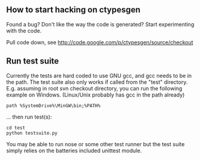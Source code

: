 ## How to start hacking on ctypesgen

Found a bug? Don't like the way the code is generated? Start experimenting with the code.

Pull code down, see http://code.google.com/p/ctypesgen/source/checkout

## Run test suite

Currently the tests are hard coded to use GNU gcc, and gcc needs to be in the path. The test suite also only works if called from the "test" directory. E.g. assuming in root svn checkout directory, you can run the following example on Windows. (Linux/Unix probably has gcc in the path already)

    path %SystemDrive%\MinGW\bin;%PATH%

... then run test(s):

    cd test
    python testsuite.py 

You may be able to run nose or some other test runner but the test suite simply relies on the batteries included unittest module.